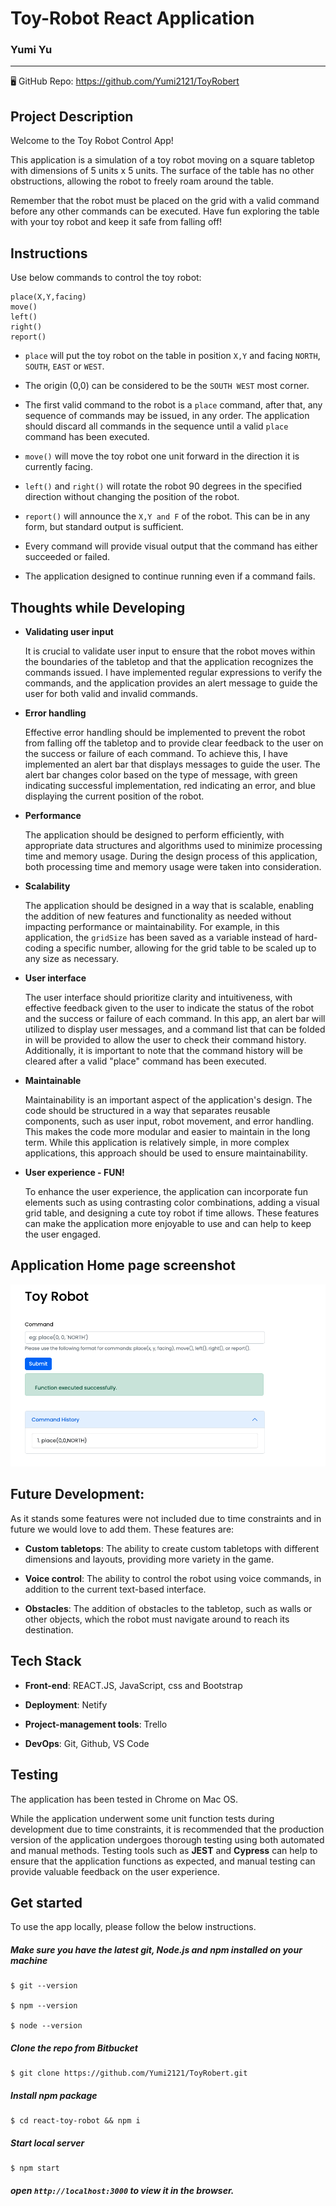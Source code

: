 # Toy-Robot React Application

### Yumi Yu

------

🖥 GitHub Repo: https://github.com/Yumi2121/ToyRobert



## **Project Description**

Welcome to the Toy Robot Control App! 

This application is a simulation of a toy robot moving on a square tabletop with dimensions of 5 units x 5 units. The surface of the table has no other obstructions, allowing the robot to freely roam around the table.

Remember that the robot must be placed on the grid with a valid command before any other commands can be executed. Have fun exploring the table with your toy robot and keep it safe from falling off!



## Instructions

Use below commands to control the toy robot:

```
place(X,Y,facing)
move()
left()
right()
report()
```

- `place` will put the toy robot on the table in position `X,Y` and facing `NORTH`, `SOUTH`, `EAST` or `WEST`.

- The origin (0,0) can be considered to be the `SOUTH WEST` most corner.

- The first valid command to the robot is a `place` command, after that, any sequence of commands may be issued, in any order. The application should discard all commands in the sequence until a valid `place` command has been executed.

- `move()` will move the toy robot one unit forward in the direction it is currently facing.

- `left()` and `right()` will rotate the robot 90 degrees in the specified direction without changing the position of the robot.

- `report()` will announce the `X,Y and F` of the robot. This can be in any form, but standard output is sufficient.

- Every command will provide visual output that the command has either succeeded or failed.

- The application designed to continue running even if a command fails.

  



## Thoughts while Developing

- **Validating user input** 

  It is crucial to validate user input to ensure that the robot moves within the boundaries of the tabletop and that the application recognizes the commands issued. I have implemented regular expressions to verify the commands, and the application provides an alert message to guide the user for both valid and invalid commands.

- **Error handling**

  Effective error handling should be implemented to prevent the robot from falling off the tabletop and to provide clear feedback to the user on the success or failure of each command. To achieve this, I have implemented an alert bar that displays messages to guide the user. The alert bar changes color based on the type of message, with green indicating successful implementation, red indicating an error, and blue displaying the current position of the robot.

- **Performance**

  The application should be designed to perform efficiently, with appropriate data structures and algorithms used to minimize processing time and memory usage. During the design process of this application, both processing time and memory usage were taken into consideration.

- **Scalability**

  The application should be designed in a way that is scalable, enabling the addition of new features and functionality as needed without impacting performance or maintainability. For example, in this application, the `gridSize` has been saved as a variable instead of hard-coding a specific number, allowing for the grid table to be scaled up to any size as necessary. 

- **User interface**

  The user interface should prioritize clarity and intuitiveness, with effective feedback given to the user to indicate the status of the robot and the success or failure of each command. In this app, an alert bar will utilized to display user messages, and a command list that can be folded in will be provided to allow the user to check their command history. Additionally, it is important to note that the command history will be cleared after a valid "place" command has been executed.

- **Maintainable**

  Maintainability is an important aspect of the application's design. The code should be structured in a way that separates reusable components, such as user input, robot movement, and error handling. This makes the code more modular and easier to maintain in the long term. While this application is relatively simple, in more complex applications, this approach should be used to ensure maintainability.

- **User experience - FUN!**

  To enhance the user experience, the application can incorporate fun elements such as using contrasting color combinations, adding a visual grid table, and designing a cute toy robot if time allows. These features can make the application more enjoyable to use and can help to keep the user engaged.

  

  

  

  



## Application Home page screenshot

![toyRobot-home](docs/toyRobot-home.png)



## Future Development:

As it stands some features were not included due to time constraints and in future we would love to add them. These features are:

- **Custom tabletops**: The ability to create custom tabletops with different dimensions and layouts, providing more variety in the game.

- **Voice control**: The ability to control the robot using voice commands, in addition to the current text-based interface.

- **Obstacles**: The addition of obstacles to the tabletop, such as walls or other objects, which the robot must navigate around to reach its destination.

  

  

## Tech Stack

- **Front-end**: REACT.JS, JavaScript, css and Bootstrap 

- **Deployment**: Netify

- **Project-management tools**: Trello

- **DevOps**: Git, Github, VS Code



## Testing

The application has been tested in Chrome on Mac OS.

While the application underwent some unit function tests during development due to time constraints, it is recommended that the production version of the application undergoes thorough testing using both automated and manual methods. Testing tools such as **JEST** and **Cypress** can help to ensure that the application functions as expected, and manual testing can provide valuable feedback on the user experience.



## Get started

To use the app locally, please follow the below instructions.

##### Make sure you have the latest git, Node.js and npm installed on your machine

```
$ git --version

$ npm --version

$ node --version
```

##### Clone the repo from Bitbucket

```
$ git clone https://github.com/Yumi2121/ToyRobert.git
```

##### Install npm package

```
$ cd react-toy-robot && npm i
```

##### Start local server

```
$ npm start
```

##### open `http://localhost:3000` to view it in the browser.



